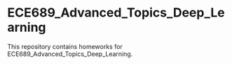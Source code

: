 # ECE689_Advanced_Topics_Deep_Learning


This repository contains homeworks for ECE689_Advanced_Topics_Deep_Learning.